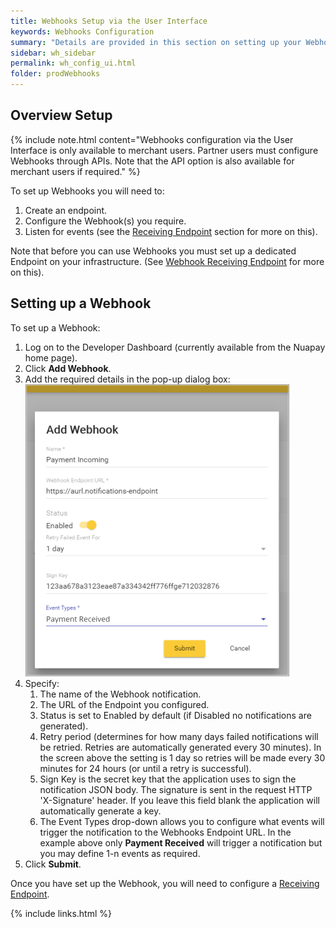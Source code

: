 ```yaml
---
title: Webhooks Setup via the User Interface 
keywords: Webhooks Configuration
summary: "Details are provided in this section on setting up your Webhook Endpoint and listening for events via the Nuapay User Interface"
sidebar: wh_sidebar
permalink: wh_config_ui.html
folder: prodWebhooks
---
```


## Overview Setup

{% include note.html content="Webhooks configuration via the User Interface is only available to merchant users. Partner users must configure Webhooks through APIs. Note that the API option is also available for merchant users if required." %}


To set up Webhooks you will need to:

1. Create an endpoint.
1. Configure the Webhook(s) you require.
1. Listen for events (see the [Receiving Endpoint](wh_receivingep.html) section for more on this).


Note that before you can use Webhooks you must set up a dedicated Endpoint on your infrastructure. (See [Webhook Receiving Endpoint](wh_receivingep.html) for more on this).

## Setting up a Webhook

<p>To set up a Webhook: </p>
  <ol>
    <li value="1">Log on to the Developer Dashboard (currently available from the Nuapay home page).</li>
    <li value="2">Click <b>Add Webhook</b>.</li>
    <li value="3">Add the required details in the pop-up dialog box:</li>
    <img src="images/add_webhook_ob.png" />
    <li value="4">Specify: <ol><li value="1">The name of the Webhook notification. </li><li value="2">The URL of the Endpoint you configured.</li><li value="3">Status is set to Enabled by default (if Disabled no notifications are generated).</li><li value="4">Retry period (determines for how many days failed notifications will be retried. Retries are automatically generated every 30 minutes). In the screen above the setting is 1 day so retries will be made every 30 minutes for 24 hours (or until a retry is successful).</li><li value="5">Sign Key is the secret key that the application uses to sign the notification JSON&#160;body. The signature is sent in the request HTTP 'X-Signature' header. If you leave this field blank the application will automatically generate a key.</li><li value="6">The Event Types drop-down allows you to configure what events will trigger the notification to the Webhooks Endpoint URL. In the example above only <b>Payment Received</b> will trigger a notification but you may define 1-n events as required.</li></ol></li>
    <li value="5">Click <b>Submit</b>.</li>
</ol>

Once you have set up the Webhook, you will need to configure a [Receiving Endpoint](wh_receivingep.html).

{% include links.html %}